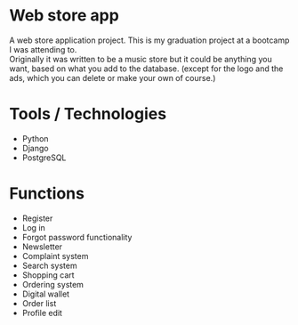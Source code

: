 # Web store app
A web store application project. This is my graduation project at a bootcamp I was attending to.   
Originally it was written to be a music store but it could be anything you want, based on what you add to the database. (except for the logo and the ads, which you can delete or make your own of course.)  


# Tools / Technologies  
* Python
* Django
* PostgreSQL

# Functions  
* Register
* Log in 
* Forgot password functionality
* Newsletter
* Complaint system
* Search system
* Shopping cart
* Ordering system
* Digital wallet
* Order list
* Profile edit

